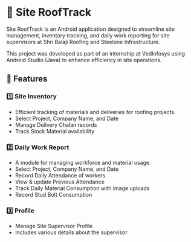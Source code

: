 # 🚧 Site RoofTrack

Site RoofTrack is an Android application designed to streamline site management, inventory tracking, and daily work reporting for site supervisors at Shri Balaji Roofing and Steelone Infrastructure.

This project was developed as part of an internship at VedInfosys using Android Studio (Java) to enhance efficiency in site operations.

## 📌 Features

### 1️⃣ Site Inventory

- Efficient tracking of materials and deliveries for roofing projects.
- Select Project, Company Name, and Date
- Manage Delivery Chalan records
- Track Stock Material availability

### 2️⃣ Daily Work Report

- A module for managing workforce and material usage.
- Select Project, Company Name, and Date
- Record Daily Attendance of workers
- View & update Previous Attendance
- Track Daily Material Consumption with image uploads
- Record Stud Bolt Consumption

### 3️⃣ Profile

- Manage Site Supervisor Profile
- Includes various details about the supervisor
